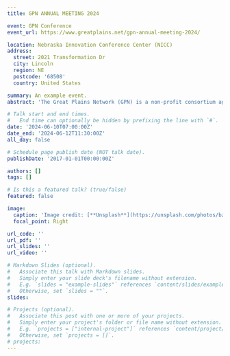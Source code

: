 ```yaml
---
title: GPN ANNUAL MEETING 2024

event: GPN Conference
event_url: https://www.greatplains.net/gpn-annual-meeting-2024/

location: Nebraska Innovation Conference Center (NICC)
address:
  street: 2021 Transformation Dr
  city: Lincoln
  region: NE
  postcode: '68508'
  country: United States

summary: An example event.
abstract: 'The Great Plains Network (GPN) is a non-profit consortium aggregating networks through GigaPoP connections while advocating research on behalf of universities and community innovators across the Midwest and Great Plains who seek collaboration, cyberinfrastructure and support for big data and big ideas, at the speed of the modern Internet.'

# Talk start and end times.
#   End time can optionally be hidden by prefixing the line with `#`.
date: '2024-06-10T07:00:00Z'
date_end: '2024-06-12T11:30:00Z'
all_day: false

# Schedule page publish date (NOT talk date).
publishDate: '2017-01-01T00:00:00Z'

authors: []
tags: []

# Is this a featured talk? (true/false)
featured: false

image:
  caption: 'Image credit: [**Unsplash**](https://unsplash.com/photos/bzdhc5b3Bxs)'
  focal_point: Right

url_code: ''
url_pdf: ''
url_slides: ''
url_video: ''

# Markdown Slides (optional).
#   Associate this talk with Markdown slides.
#   Simply enter your slide deck's filename without extension.
#   E.g. `slides = "example-slides"` references `content/slides/example-slides.md`.
#   Otherwise, set `slides = ""`.
slides:

# Projects (optional).
#   Associate this post with one or more of your projects.
#   Simply enter your project's folder or file name without extension.
#   E.g. `projects = ["internal-project"]` references `content/project/deep-learning/index.md`.
#   Otherwise, set `projects = []`.
# projects:
---
```

